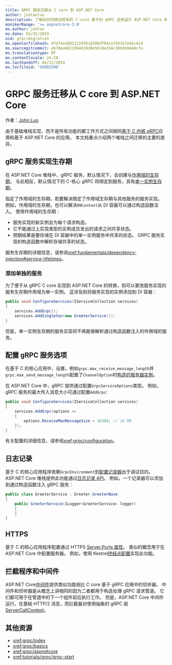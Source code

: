 ```yaml
---
title: GRPC 服务迁移从 C core 到 ASP.NET Core
author: juntaoluo
description: 了解如何将移动现有的 C-core 基于的 gRPC 应用运行 ASP.NET Core 堆栈顶部。
monikerRange: '>= aspnetcore-3.0'
ms.author: johluo
ms.date: 03/31/2019
uid: grpc/migration
ms.openlocfilehash: 47d74edd821124f0c8390d704ca7931b7eb6c4cd
ms.sourcegitcommit: eb784a68219b4829d8e50c8a334c38d4b94e0cfa
ms.translationtype: MT
ms.contentlocale: zh-CN
ms.lasthandoff: 04/22/2019
ms.locfileid: "59982596"
---
```

# <a name="migrating-grpc-services-from-c-core-to-aspnet-core"></a>GRPC 服务迁移从 C core 到 ASP.NET Core

作者：[John Luo](https://github.com/juntaoluo)

由于基础堆栈实现，而不是所有功能的都工作方式之间相同[基于 C 内核 gRPC](https://grpc.io/blog/grpc-stacks)应用和基于 ASP.NET Core 的应用。 本文档重点介绍两个堆栈之间迁移的主要的差异。

## <a name="grpc-service-implementation-lifetime"></a>gRPC 服务实现生存期

在 ASP.NET Core 堆栈中，gRPC 服务，默认情况下，会创建与[作用域的生存期](xref:fundamentals/dependency-injection#service-lifetimes)。 与此相反，默认情况下的 C-核心 gRPC 将绑定到服务，具有[单一实例生存期](xref:fundamentals/dependency-injection#service-lifetimes)。

指定了作用域的生存期，若要解决限定了作用域生存期与其他服务的服务实现。 例如，作用域的生存期，也可以解决`DBContext`从 DI 容器可以通过构造函数注入。 使用作用域的生存期：

* 服务实现的新实例会为每个请求构造。
* 它不能通过上实现类型的实例成员发出的请求之间共享状态。
* 预期结果是要存储在 DI 容器中的单一实例服务中共享的状态。 GRPC 服务实现的构造函数中解析存储共享的状态。

服务生存期的详细信息，请参阅<xref:fundamentals/dependency-injection#service-lifetimes>。

### <a name="add-a-singleton-service"></a>添加单独的服务

为了便于从 gRPC C core 实现到 ASP.NET Core 的转换，则可以更改服务实现的服务生存期作用域为单一实例。 这涉及到将服务实现的实例添加到 DI 容器：

```csharp
public void ConfigureServices(IServiceCollection services)
{
    services.AddGrpc();
    services.AddSingleton(new GreeterService());
}
```

但是，单一实例生存期的服务实现将不再能够解析通过构造函数注入的作用域的服务。

## <a name="configure-grpc-services-options"></a>配置 gRPC 服务选项

在基于 C 的核心应用中，设置，例如`grpc.max_receive_message_length`并`grpc.max_send_message_length`配置了`ChannelOption`时[构造的服务器实例](https://grpc.io/grpc/csharp/api/Grpc.Core.Server.html#Grpc_Core_Server__ctor_System_Collections_Generic_IEnumerable_Grpc_Core_ChannelOption__)。

在 ASP.NET Core 中，gRPC 提供通过配置`GrpcServiceOptions`类型。 例如，gRPC 服务的最大传入消息大小可通过配置`AddGrpc`:

```csharp
public void ConfigureServices(IServiceCollection services)
{
    services.AddGrpc(options =>
    {
        options.ReceiveMaxMessageSize = 16384; // 16 MB
    });
}
```

有关配置的详细信息，请参阅<xref:grpc/configuration>。

## <a name="logging"></a>日志记录

基于 C 的核心应用程序依赖`GrpcEnvironment`到[配置记录器](https://grpc.io/grpc/csharp/api/Grpc.Core.GrpcEnvironment.html?q=size#Grpc_Core_GrpcEnvironment_SetLogger_Grpc_Core_Logging_ILogger_)出于调试目的。 ASP.NET Core 堆栈提供此功能通过[日志记录 API](xref:fundamentals/logging/index)。 例如，一个记录器可以添加到通过构造函数注入 gRPC 服务：

```csharp
public class GreeterService : Greeter.GreeterBase
{
    public GreeterService(ILogger<GreeterService> logger)
    {
    }
}
```

## <a name="https"></a>HTTPS

基于 C 的核心应用程序配置通过 HTTPS [Server.Ports 属性](https://grpc.io/grpc/csharp/api/Grpc.Core.Server.html#Grpc_Core_Server_Ports)。 类似的概念用于在 ASP.NET Core 中配置服务器。 例如，使用 Kestrel[终结点配置](xref:fundamentals/servers/kestrel#endpoint-configuration)实现此功能。

## <a name="interceptors-and-middleware"></a>拦截程序和中间件

ASP.NET Core[中间件](xref:fundamentals/middleware/index)提供类似功能相比 C core 基于 gRPC 应用中的侦听器。 中间件和侦听器是从概念上讲相同的因为二者都用于构造处理 gRPC 请求管道。 它们都可用于在管道中的下一个组件前后执行工作。 但是，ASP.NET Core 中间件运行，在基础 HTTP/2 消息，而拦截器对使用抽象的 gRPC 层[ServerCallContext](https://grpc.io/grpc/csharp/api/Grpc.Core.ServerCallContext.html)。

## <a name="additional-resources"></a>其他资源

* <xref:grpc/index>
* <xref:grpc/basics>
* <xref:grpc/aspnetcore>
* <xref:tutorials/grpc/grpc-start>
